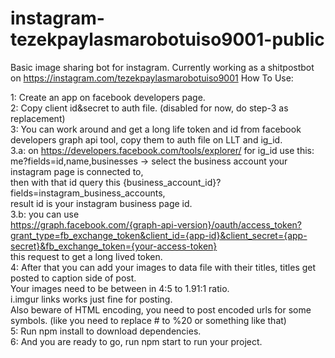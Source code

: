 # instagram-tezekpaylasmarobotuiso9001-public
Basic image sharing bot for instagram. Currently working as a shitpostbot on https://instagram.com/tezekpaylasmarobotuiso9001
How To Use:

1:  Create an app on facebook developers page. <br>
2:  Copy client id&secret to auth file. (disabled for now, do step-3 as replacement) <br>
3:  You can work around and get a long life token and id from facebook developers graph api tool, copy them to auth file on LLT and ig_id.<br>
      3.a: on https://developers.facebook.com/tools/explorer/ for ig_id use this:<br>
        me?fields=id,name,businesses -> select the business account your instagram page is connected to, <br>
        then with that id query this {business_account_id}?fields=instagram_business_accounts,<br>
        result id is your instagram business page id. <br>
      3.b: you can use <br>
        https://graph.facebook.com/{graph-api-version}/oauth/access_token?grant_type=fb_exchange_token&client_id={app-id}&client_secret={app-secret}&fb_exchange_token={your-access-token}<br>
    this request to get a long lived token.<br>
4:  After that you can add your images to data file with their titles, titles get posted to caption side of post.<br>
    Your images need to be between in 4:5 to 1.91:1 ratio.<br>
    i.imgur links works just fine for posting.<br>
    Also beware of HTML encoding, you need to post encoded urls for some symbols. (like you need to replace # to %20 or something like that)<br>
5:  Run npm install to download dependencies.<br>
6:  And you are ready to go, run npm start to run your project.<br>
